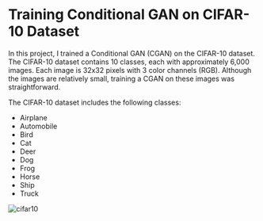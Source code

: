 # Training Conditional GAN on CIFAR-10 Dataset

In this project, I trained a Conditional GAN (CGAN) on the CIFAR-10 dataset. The CIFAR-10 dataset contains 10 classes, each with approximately 6,000 images. Each image is 32x32 pixels with 3 color channels (RGB). Although the images are relatively small, training a CGAN on these images was straightforward.

The CIFAR-10 dataset includes the following classes:

- Airplane
- Automobile
- Bird
- Cat
- Deer
- Dog
- Frog
- Horse
- Ship
- Truck

![cifar10](images/cifar.png)
